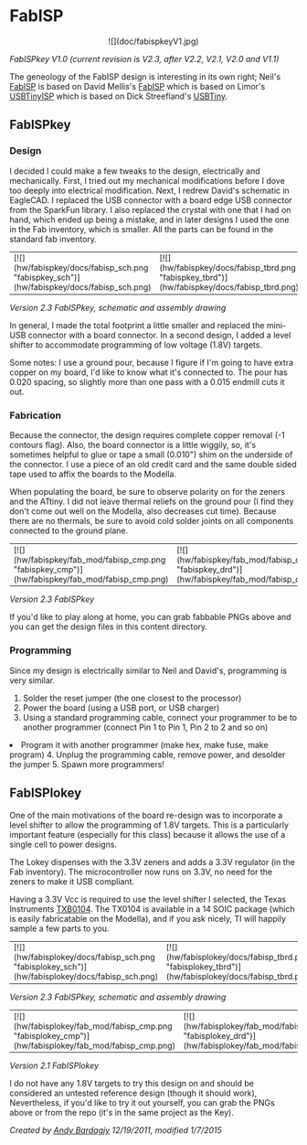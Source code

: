 # FabISP

<center>![](doc/fabispkeyV1.jpg)</center>

_FabISPkey V1.0 (current revision is V2.3, after V2.2, V2.1, V2.0 and V1.1)_

The geneology of the FabISP design is interesting in its own right; Neil's [FabISP](http://academy.cba.mit.edu/classes/electronics_production/index.html) is based on David Mellis's [FabISP](http://fab.cba.mit.edu/content/projects/fabisp/) which is based on Limor's [USBTinyISP](http://www.ladyada.net/make/usbtinyisp/index.html) which is based on Dick Streefland's [USBTiny](http://dicks.home.xs4all.nl/avr/usbtiny/).

## FabISPkey

### Design

I decided I could make a few tweaks to the design, electrically and mechanically. First, I tried out my mechanical modifications before I dove too deeply into electrical modification. Next, I redrew David's schematic in EagleCAD. I replaced the USB connector with a board edge USB connector from the SparkFun library. I also replaced the crystal with one that I had on hand, which ended up being a mistake, and in later designs I used the one in the Fab inventory, which is smaller. All the parts can be found in the standard fab inventory.

<table align="center">
<tbody>
<tr>
<td>[![](hw/fabispkey/docs/fabisp_sch.png "fabispkey_sch")](hw/fabispkey/docs/fabisp_sch.png)</td>
<td>[![](hw/fabispkey/docs/fabisp_tbrd.png "fabispkey_tbrd")](hw/fabispkey/docs/fabisp_tbrd.png)</td>
</tr>
</tbody>
</table>

_Version 2.3 FabISPkey, schematic and assembly drawing_

In general, I made the total footprint a little smaller and replaced the mini-USB connector with a board connector. In a second design, I added a level shifter to accommodate programming of low voltage (1.8V) targets.

Some notes: I use a ground pour, because I figure if I'm going to have extra copper on my board, I'd like to know what it's connected to. The pour has 0.020 spacing, so slightly more than one pass with a 0.015 endmill cuts it out. 

### Fabrication

Because the connector, the design requires complete copper removal (-1 contours flag). Also, the board connector is a little wiggily, so, it's sometimes helpful to glue or tape a small (0.010") shim on the underside of the connector. I use a piece of an old credit card and the same double sided tape used to affix the boards to the Modella.

When populating the board, be sure to observe polarity on for the zeners and the ATtiny. I did not leave thermal reliefs on the ground pour (I find they don't come out well on the Modella, also decreases cut time). Because there are no thermals, be sure to avoid cold solder joints on all components connected to the ground plane. 

<table align="center">
<tbody>
<tr>
<td>[![](hw/fabispkey/fab_mod/fabisp_cmp.png "fabispkey_cmp")](hw/fabispkey/fab_mod/fabisp_cmp.png)</td>
<td>[![](hw/fabispkey/fab_mod/fabisp_drd.png "fabispkey_drd")](hw/fabispkey/fab_mod/fabisp_drd.png)</td>
</tr>
</tbody>
</table>

_Version 2.3 FabISPkey_

If you'd like to play along at home, you can grab fabbable PNGs above and you can get the design files in this content directory.

### Programming

Since my design is electrically similar to Neil and David's, programming is very similar. 

1.  Solder the reset jumper (the one closest to the processor)
2.  Power the board (using a USB port, or USB charger)
3.  Using a standard programming cable, connect your programmer to be to another programmer (connect Pin 1 to Pin 1, Pin 2 to 2 and so on)
<li>Program it with another programmer (make hex, make fuse, make program)
4.  Unplug the programming cable, remove power, and desolder the jumper
5.  Spawn more programmers!

## FabISPlokey

One of the main motivations of the board re-design was to incorporate a level shifter to allow the programming of 1.8V targets. This is a particularly important feature (especially for this class) because it allows the use of a single cell to power designs.

The Lokey dispenses with the 3.3V zeners and adds a 3.3V regulator (in the Fab inventory). The microcontroller now runs on 3.3V, no need for the zeners to make it USB compliant. 

Having a 3.3V Vcc is required to use the level shifter I selected, the Texas Instruments [TXB0104](http://www.ti.com/lit/ds/symlink/txb0104.pdf). The TX0104 is available in a 14 SOIC package (which is easily fabricatable on the Modella), and if you ask nicely, TI will happily sample a few parts to you. 

<table align="center">
<tbody>
<tr>
<td>[![](hw/fabisplokey/docs/fabisp_sch.png "fabisplokey_sch")](hw/fabisplokey/docs/fabisp_sch.png)</td>
<td>[![](hw/fabisplokey/docs/fabisp_tbrd.png "fabisplokey_tbrd")](hw/fabisplokey/docs/fabisp_tbrd.png)</td>
</tr>
</tbody>
</table>

_Version 2.3 FabISPkey, schematic and assembly drawing_

<table align="center"><tbody>
<tr><td>[![](hw/fabisplokey/fab_mod/fabisp_cmp.png "fabisplokey_cmp")](hw/fabisplokey/fab_mod/fabisp_cmp.png)</td>
<td>[![](hw/fabisplokey/fab_mod/fabisp_drd.png "fabisplokey_drd")](hw/fabisplokey/fab_mod/fabisp_drd.png)</td>
</tr>
</tbody>
</table>

_Version 2.1 FabISPlokey_

I do not have any 1.8V targets to try this design on and should be considered an untested reference design (though it should work), Nevertheless, if you'd like to try it out yourself, you can grab the PNGs above or from the repo (it's in the same project as the Key).

_Created by [Andy Bardagjy](http://bardagjy.com) 12/19/2011, modified 1/7/2015_
